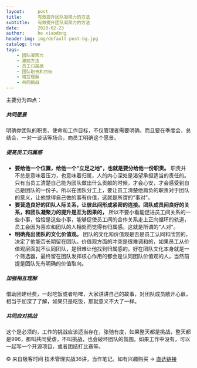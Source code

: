 ```yaml
---
layout:     post
title:      有效提升团队凝聚力的方法
subtitle:   有效提升团队凝聚力的方法
date:       2020-02-23
author:     he xiaodong
header-img: img/default-post-bg.jpg
catalog: true
tags:
    - 团队凝聚力
    - 激励方法
    - 员工归属感
    - 团队职责和目标
    - 相互理解
    - 共同挑战
---
```


主要分为四点：

##### 共同愿景
明确你团队的职责、使命和工作目标，不仅管理者需要明确，而且要在季度会，总结会，一对一谈话等场合，向员工明确这个愿景。


##### 提高员工归属感
- **要给他一个位置，给他一个“立足之地”，也就是要分给他一份职责。** 职责并不总是意味着压力，也意味着归属，人的内心深处是渴望承担适当的责任的。只有当员工清楚自己能为团队做出什么贡献的时候，才会心安，才会感受到自己是团队的一份子。所以在团队分工上，要让员工清楚他肩负的职责对于团队的意义，让他觉得自己做的事有价值，这就是所谓的“事对”。
- **要营造良好的团队人际关系，让彼此间形成紧密的连接。团队成员间良好的关系，和团队凝聚力的提升是互为因果的，** 所以不要小看能促进员工间关系的一些小事，恰恰是这些小事，能够促使员工间的合作关系走上正向循环的轨道，员工会因为喜欢和团队的人相处而觉得有归属感。这就是所谓的“人对”。
- **明确亮出团队的文化价值观。** 团队的文化和价值观是否是员工认同和欣赏的，决定了他能否长期留在团队。价值观方面的冲突是很难调和的，如果员工从价值观层面就不认同团队，是很难让他找到归属感的。好在团队文化本身就是一个筛选器，最终留在团队发挥核心作用的都会是认同团队价值观的人，当然前提是团队先有明确的价值取向。

##### 加强相互理解
借助团建经费，一起吃饭或者哈啤，大家讲讲自己的故事，对团队成员敞开心扉，相当于加深了了解，如果只是吃饭，那就意义不大了一样。

##### 共同应对挑战
这个是必须的，工作的挑战应该适当存在，张弛有度，如果整天都是挑战，整天都是996，那叫共同受虐，不叫挑战，也会破坏团队的氛围。如果工作中没有，可以一起写一个开源项目，或者团结打比赛等。

© 来自极客时间 技术管理实战36讲，当作笔记。如有兴趣购买 -> [直达链接](https://hxd.best/2021/04/01/%E6%8E%A8%E8%8D%90%E5%87%A0%E4%B8%AA%E4%B8%8D%E9%94%99%E7%9A%84%E6%95%99%E7%A8%8B-%E6%9E%81%E5%AE%A2%E6%97%B6%E9%97%B4%E4%B8%93%E6%A0%8F/)
